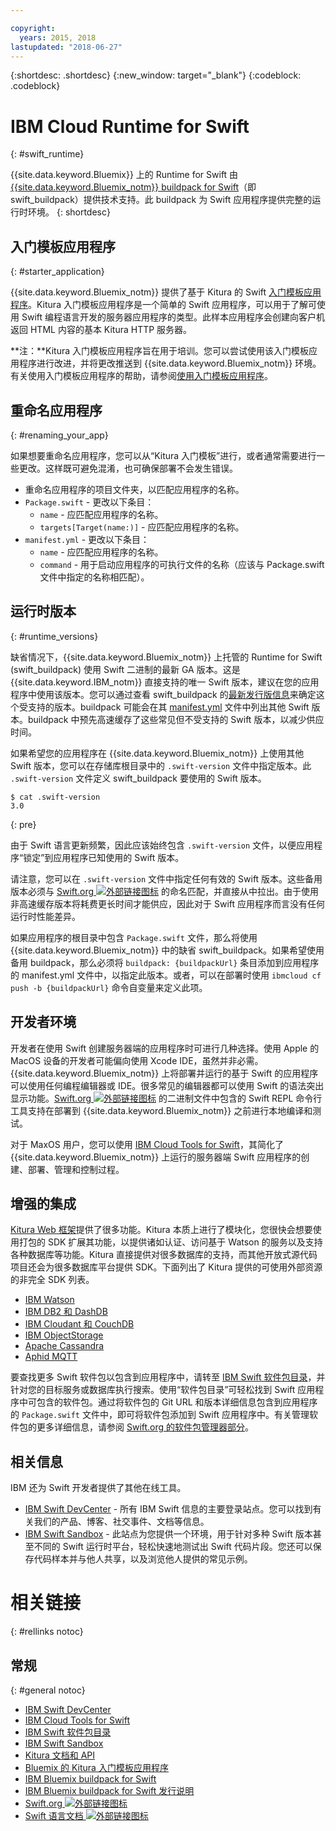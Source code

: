 ```yaml
---

copyright:
  years: 2015, 2018
lastupdated: "2018-06-27"
---
```


{:shortdesc: .shortdesc}
{:new_window: target="_blank"}
{:codeblock: .codeblock}

# IBM Cloud Runtime for Swift
{: #swift_runtime}

{{site.data.keyword.Bluemix}} 上的 Runtime for Swift 由 [{{site.data.keyword.Bluemix_notm}} buildpack for Swift](https://github.com/IBM-Swift/swift-buildpack)（即 swift_buildpack）提供技术支持。此 buildpack 为 Swift 应用程序提供完整的运行时环境。
{: shortdesc}

## 入门模板应用程序
{: #starter_application}

{{site.data.keyword.Bluemix_notm}} 提供了基于 Kitura 的 Swift [入门模板应用程序](https://github.com/IBM-Cloud/Kitura-Starter)。Kitura 入门模板应用程序是一个简单的 Swift 应用程序，可以用于了解可使用 Swift 编程语言开发的服务器应用程序的类型。此样本应用程序会创建向客户机返回 HTML 内容的基本 Kitura HTTP 服务器。

**注：**Kitura 入门模板应用程序旨在用于培训。您可以尝试使用该入门模板应用程序进行改进，并将更改推送到 {{site.data.keyword.Bluemix_notm}} 环境。有关使用入门模板应用程序的帮助，请参阅[使用入门模板应用程序](../common/starter_app_usage.html)。

## 重命名应用程序
{: #renaming_your_app}

如果想要重命名应用程序，您可以从“Kitura 入门模板”进行，或者通常需要进行一些更改。这样既可避免混淆，也可确保部署不会发生错误。

- 重命名应用程序的项目文件夹，以匹配应用程序的名称。
- `Package.swift` - 更改以下条目：
    - `name` - 应匹配应用程序的名称。
    - `targets[Target(name:)]` - 应匹配应用程序的名称。
- `manifest.yml` - 更改以下条目：
    - `name` - 应匹配应用程序的名称。
    - `command` - 用于启动应用程序的可执行文件的名称（应该与 Package.swift 文件中指定的名称相匹配）。

## 运行时版本
{: #runtime_versions}

缺省情况下，{{site.data.keyword.Bluemix_notm}} 上托管的 Runtime for Swift (swift_buildpack) 使用 Swift 二进制的最新 GA 版本。这是 {{site.data.keyword.IBM_notm}} 直接支持的唯一 Swift 版本，建议在您的应用程序中使用该版本。您可以通过查看 swift_buildpack 的[最新发行版信息](https://github.com/IBM-Swift/swift-buildpack/releases)来确定这个受支持的版本。buildpack 可能会在其 [manifest.yml](https://github.com/IBM-Swift/swift-buildpack/blob/master/manifest.yml) 文件中列出其他 Swift 版本。buildpack 中预先高速缓存了这些常见但不受支持的 Swift 版本，以减少供应时间。

如果希望您的应用程序在 {{site.data.keyword.Bluemix_notm}} 上使用其他 Swift 版本，您可以在存储库根目录中的 `.swift-version` 文件中指定版本。此 `.swift-version` 文件定义 swift_buildpack 要使用的 Swift 版本。

```
$ cat .swift-version
3.0
```
{: pre}

由于 Swift 语言更新频繁，因此应该始终包含 `.swift-version` 文件，以便应用程序“锁定”到应用程序已知使用的 Swift 版本。

请注意，您可以在 `.swift-version` 文件中指定任何有效的 Swift 版本。这些备用版本必须与 [Swift.org ![外部链接图标](../../icons/launch-glyph.svg "外部链接图标")](https://swift.org/download/) 的命名匹配，并直接从中拉出。由于使用非高速缓存版本将耗费更长时间才能供应，因此对于 Swift 应用程序而言没有任何运行时性能差异。

如果应用程序的根目录中包含 `Package.swift` 文件，那么将使用 {{site.data.keyword.Bluemix_notm}} 中的缺省 swift_buildpack。如果希望使用备用 buildpack，那么必须将 `buildpack: {buildpackUrl}` 条目添加到应用程序的 manifest.yml 文件中，以指定此版本。或者，可以在部署时使用 `ibmcloud cf push -b {buildpackUrl}` 命令自变量来定义此项。


## 开发者环境

开发者在使用 Swift 创建服务器端的应用程序时可进行几种选择。使用 Apple 的 MacOS 设备的开发者可能偏向使用 Xcode IDE，虽然并非必需。{{site.data.keyword.Bluemix_notm}} 上将部署并运行的基于 Swift 的应用程序可以使用任何编程编辑器或 IDE。很多常见的编辑器都可以使用 Swift 的语法突出显示功能。[Swift.org ![外部链接图标](../../icons/launch-glyph.svg "外部链接图标")](https://swift.org/) 的二进制文件中包含的 Swift REPL 命令行工具支持在部署到 {{site.data.keyword.Bluemix_notm}} 之前进行本地编译和测试。

对于 MaxOS 用户，您可以使用 [IBM Cloud Tools for Swift](http://cloudtools.bluemix.net/)，其简化了 {{site.data.keyword.Bluemix_notm}} 上运行的服务器端 Swift 应用程序的创建、部署、管理和控制过程。  


## 增强的集成

[Kitura Web 框架](http://ibm-swift.github.io/Kitura/)提供了很多功能。Kitura 本质上进行了模块化，您很快会想要使用打包的 SDK 扩展其功能，以提供诸如认证、访问基于 Watson 的服务以及支持各种数据库等功能。Kitura 直接提供对很多数据库的支持，而其他开放式源代码项目还会为很多数据库平台提供 SDK。下面列出了 Kitura 提供的可使用外部资源的非完全 SDK 列表。

- [IBM Watson](https://swiftpkgs.ng.bluemix.net/package/IBM-Swift/swift-watson-sdk)
- [IBM DB2 和 DashDB](https://swiftpkgs.ng.bluemix.net/package/IBM-DTeam/swift-for-db2)
- [IBM Cloudant 和 CouchDB](https://swiftpkgs.ng.bluemix.net/package/cloudant/swift-cloudant)
- [IBM ObjectStorage](https://swiftpkgs.ng.bluemix.net/package/ibm-bluemix-mobile-services/bluemix-objectstorage-serversdk-swift)
- [Apache Cassandra](https://swiftpkgs.ng.bluemix.net/package/IBM-Swift/Kassandra)
- [Aphid MQTT](https://swiftpkgs.ng.bluemix.net/package/IBM-Swift/Aphid)

要查找更多 Swift 软件包以包含到应用程序中，请转至 [IBM Swift 软件包目录](https://swiftpkgs.ng.bluemix.net/)，并针对您的目标服务或数据库执行搜索。使用“软件包目录”可轻松找到 Swift 应用程序中可包含的软件包。通过将软件包的 Git URL 和版本详细信息包含到应用程序的 `Package.swift` 文件中，即可将软件包添加到 Swift 应用程序中。有关管理软件包的更多详细信息，请参阅 [Swift.org 的软件包管理器部分](https://swift.org/package-manager/)。


## 相关信息

IBM 还为 Swift 开发者提供了其他在线工具。
- [IBM Swift DevCenter](https://developer.ibm.com/swift/) - 所有 IBM Swift 信息的主要登录站点。您可以找到有关我们的产品、博客、社交事件、文档等信息。
- [IBM Swift Sandbox](https://swiftlang.ng.bluemix.net/) - 此站点为您提供一个环境，用于针对多种 Swift 版本甚至不同的 Swift 运行时平台，轻松快速地测试出 Swift 代码片段。您还可以保存代码样本并与他人共享，以及浏览他人提供的常见示例。


# 相关链接
{: #rellinks notoc}
## 常规
{: #general notoc}
* [IBM Swift DevCenter](https://developer.ibm.com/swift/)
* [IBM Cloud Tools for Swift](http://cloudtools.bluemix.net/)
* [IBM Swift 软件包目录](https://swiftpkgs.ng.bluemix.net/)
* [IBM Swift Sandbox](https://swiftlang.ng.bluemix.net/)
* [Kitura 文档和 API](http://ibm-swift.github.io/Kitura/)
* [Bluemix 的 Kitura 入门模板应用程序](https://github.com/IBM-Cloud/Kitura-Starter)
* [IBM Bluemix buildpack for Swift](https://github.com/IBM-Swift/swift-buildpack)
* [IBM Bluemix buildpack for Swift 发行说明](https://github.com/IBM-Swift/swift-buildpack/releases)
* [Swift.org ![外部链接图标](../../icons/launch-glyph.svg "外部链接图标")](https://swift.org/)
* [Swift 语言文档 ![外部链接图标](../../icons/launch-glyph.svg "外部链接图标")](https://swift.org/documentation)

